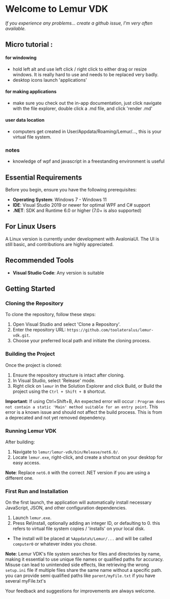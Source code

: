 
# Welcome to Lemur VDK 
_If you experience any problems... create a github issue, I'm very often available._
## Micro tutorial :

#### for windowing
- hold left alt and use left click / right click to either drag or resize windows. It is really hard to use and needs to be replaced very badly.
- desktop icons launch 'applications'
#### for making applications
- make sure you check out the in-app documentation, just click navigate with the file explorer, double click a .md file, and click 'render .md'
#### user data location
- computers get created in User/Appdata/Roaming/Lemur/..., this is your virtual file system.
### notes
- knowledge of wpf and javascript in a freestanding environment is useful

## Essential Requirements
Before you begin, ensure you have the following prerequisites:

- **Operating System**: Windows 7 - Windows 11
- **IDE**: Visual Studio 2019 or newer for optimal WPF and C# support
- **.NET**: SDK and Runtime 6.0 or higher (7.0+ is also supported)

## For Linux Users
A Linux version is currently under development with AvaloniaUI. The UI is still basic, and contributions are highly appreciated.

## Recommended Tools
- **Visual Studio Code**: Any version is suitable

## Getting Started

### Cloning the Repository
To clone the repository, follow these steps:

1. Open Visual Studio and select 'Clone a Repository'.
2. Enter the repository URL: `https://github.com/toolateralus/lemur-vdk.git`.
3. Choose your preferred local path and initiate the cloning process.

### Building the Project
Once the project is cloned:

1. Ensure the repository structure is intact after cloning.
2. In Visual Studio, select 'Release' mode.
3. Right click on `lemur` in the Solution Explorer and click Build, or Build the project using the `Ctrl + Shift + B` shortcut.

**Important**: If using Ctrl+Shift+B, An expected error will occur : `Program does not contain a static 'Main' method suitable for an entry point`. This error is a known issue and should not affect the build process. This is from a deprecated and not yet removed dependency.

### Running Lemur VDK
After building:

1. Navigate to `lemur/lemur-vdk/bin/Release/net6.0/`.
2. Locate `lemur.exe`, right-click, and create a shortcut on your desktop for easy access.

**Note**: Replace `net6.0` with the correct .NET version if you are using a different one.

### First Run and Installation
On the first launch, the application will automatically install necessary JavaScript, JSON, and other configuration dependencies.

1. Launch `lemur.exe`.
2. Press Re\Install, optionally adding an integer ID, or defaulting to 0. this refers to virtual file system copies / 'installs' on your local disk.
- The install will be placed at `%Appdata%/Lemur/...` and will be called `computer0` or whatever index you chose.


**Note**: 
Lemur VDK's file system searches for files and directories by name, making it essential to use unique file names or qualified paths for accuracy.
Misuse can lead to unintended side effects, like retrieving the wrong `setup.ini` file if multiple files share the same name without a specific path.
you can provide semi qualified paths like `parent/myFile.txt` if you have several myFile.txt's




Your feedback and suggestions for improvements are always welcome.

